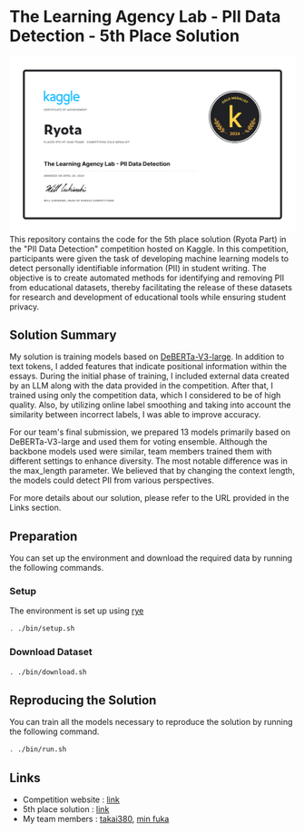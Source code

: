 # The Learning Agency Lab - PII Data Detection - 5th Place Solution
![certificate](./appendix/certificate.png)
This repository contains the code for the 5th place solution (Ryota Part) in the "PII Data Detection" competition hosted on Kaggle.
In this competition, participants were given the task of developing machine learning models to detect personally identifiable information (PII) in student writing. The objective is to create automated methods for identifying and removing PII from educational datasets, thereby facilitating the release of these datasets for research and development of educational tools while ensuring student privacy.

## Solution Summary
My solution is training models based on [DeBERTa-V3-large](https://huggingface.co/microsoft/deberta-v3-large). In addition to text tokens, I added features that indicate positional information within the essays. During the initial phase of training, I included external data created by an LLM along with the data provided in the competition. After that, I trained using only the competition data, which I considered to be of high quality. Also, by utilizing online label smoothing and taking into account the similarity between incorrect labels, I was able to improve accuracy.

For our team's final submission, we prepared 13 models primarily based on DeBERTa-V3-large and used them for voting ensemble. Although the backbone models used were similar, team members trained them with different settings to enhance diversity. The most notable difference was in the max_length parameter. We believed that by changing the context length, the models could detect PII from various perspectives.

For more details about our solution, please refer to the URL provided in the Links section.

## Preparation
You can set up the environment and download the required data by running the following commands.

### Setup
The environment is set up using [rye](https://rye.astral.sh/)
```sh
. ./bin/setup.sh
```

### Download Dataset
```sh
. ./bin/download.sh
```

## Reproducing the Solution
You can train all the models necessary to reproduce the solution by running the following command.
```sh
. ./bin/run.sh
```

## Links
- Competition website : [link](https://www.kaggle.com/competitions/pii-detection-removal-from-educational-data/leaderboard)
- 5th place solution : [link](https://www.kaggle.com/competitions/pii-detection-removal-from-educational-data/discussion/497306)
- My team members : [takai380](https://www.kaggle.com/takai380), [min fuka](https://www.kaggle.com/minfuka)
